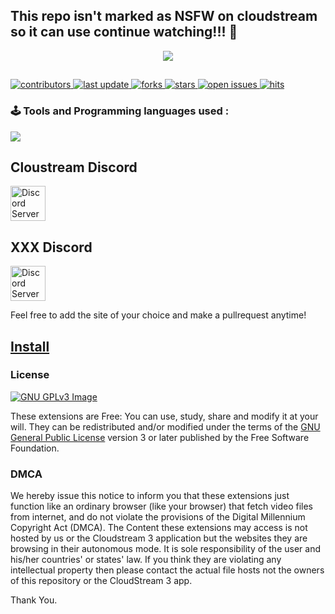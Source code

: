  ## This repo isn't marked as NSFW on cloudstream so it can use continue watching!!! 🔞

<p align="center"> <img src="https://capsule-render.vercel.app/api?type=waving&height=300&color=gradient&text=XXX%20Repo&animation=twinkling&reversal=true" </p>

## <!-- Badges -->
 <p>
   <a   href="https://github.com/AmineSoukara/EgyBest-Api/graphs/contributors">
    <img src="https://img.shields.io/github/contributors/owencz1998/xxx" alt="contributors" />
  </a>
  <a href="">
    <img src="https://img.shields.io/github/last-commit/owencz1998/xxx" alt="last update" />
  </a>
  <a href="https://github.com/owencz1998/xxx/network/members">
    <img src="https://img.shields.io/github/forks/owencz1998/xxx" alt="forks" />
  </a>
  <a href="https://github.com/owencz1998/xxx/stargazers">
    <img src="https://img.shields.io/github/stars/owencz1998/xxx" alt="stars" />
  </a>
  <a href="https://github.com/owencz1998/xxx/issues/">
    <img src="https://img.shields.io/github/issues/owencz1998/xxx" alt="open issues" />
  </a>
  <a href="https://github.com/AmineSoukara/EgyBest-API">
    <img src="https://hits.seeyoufarm.com/api/count/incr/badge.svg?url=https%3A%2F%2Fgithub.com%2Fhexated%2Fxxx&count_bg=%23FF0000&title_bg=%23555555&icon=tinder.svg&icon_color=%23FF0000&title=Hits&edge_flat=false" alt="hits" />
  </a>
</p>

### 🕹 Tools and Programming languages used :
<p align="left">
  <a href="https://skillicons.dev">
    <img src="https://skillicons.dev/icons?i=kotlin,androidstudio,gradle,github,githubactions&theme=light&perline=5" />
  </a>
</p>

## Cloustream Discord
<a href="https://discord.gg/5Hus6fM"><img alt="Discord Server" height="56" src="https://cdn.jsdelivr.net/npm/@intergrav/devins-badges@3/assets/cozy/social/discord-plural_vector.svg"></a>

## XXX Discord
<a href="https://discord.gg/PqYH5Hq5dX"><img alt="Discord Server" height="56" src="https://cdn.jsdelivr.net/npm/@intergrav/devins-badges@3/assets/cozy/social/discord-plural_vector.svg"></a>

Feel free to add the site of your choice and make a pullrequest anytime!

## <a href="https://raw.githubusercontent.com/owencz1998/XXX/builds/XXX.json">Install</a>

### License
[![GNU GPLv3 Image](https://www.gnu.org/graphics/gplv3-127x51.png)](http://www.gnu.org/licenses/gpl-3.0.en.html)

These extensions are Free: You can use, study, share and modify it at your will. They can be redistributed and/or modified under the terms of the
[GNU General Public License](https://www.gnu.org/licenses/gpl.html) version 3 or later published by the Free Software Foundation.


### DMCA
We hereby issue this notice to inform you that these extensions just function like an ordinary browser (like your browser) that fetch video files from internet,
and do not violate the provisions of the Digital Millennium Copyright Act (DMCA). 
The Content these extensions may access is not hosted by us or the Cloudstream 3 application but the websites they are browsing in their autonomous mode. It is sole responsibility 
of the user and his/her countries' or states' law. If you think they are violating any intellectual property then please contact the actual file hosts not the owners of this repository or the CloudStream 3 app.

Thank You.
 




